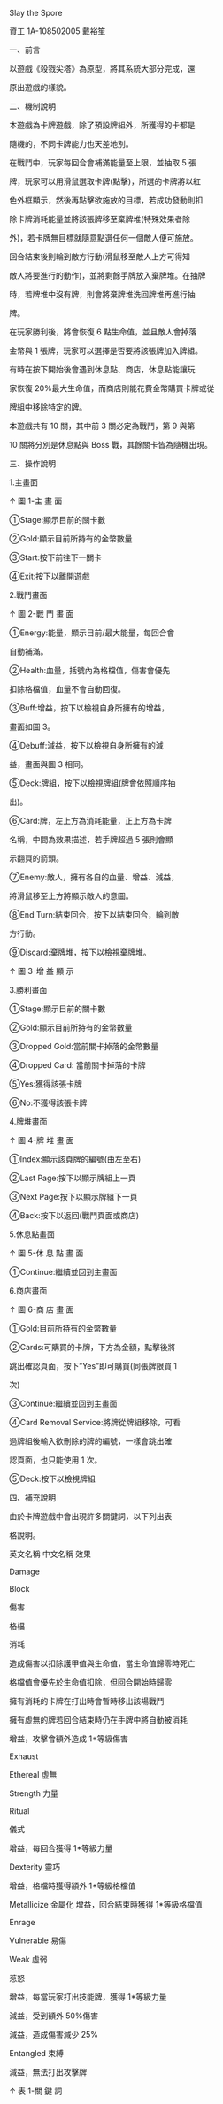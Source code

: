﻿

Slay the Spore

資工 1A-108502005 戴裕笙

一、前言

以遊戲《殺戮尖塔》為原型，將其系統大部分完成，還

原出遊戲的樣貌。

二、機制說明

本遊戲為卡牌遊戲，除了預設牌組外，所獲得的卡都是

隨機的，不同卡牌能力也天差地別。

在戰鬥中，玩家每回合會補滿能量至上限，並抽取 5 張

牌，玩家可以用滑鼠選取卡牌(點擊)，所選的卡牌將以紅

色外框顯示，然後再點擊欲施放的目標，若成功發動則扣

除卡牌消耗能量並將該張牌移至棄牌堆(特殊效果者除

外)，若卡牌無目標就隨意點選任何一個敵人便可施放。

回合結束後則輪到敵方行動(滑鼠移至敵人上方可得知

敵人將要進行的動作)，並將剩餘手牌放入棄牌堆。在抽牌

時，若牌堆中沒有牌，則會將棄牌堆洗回牌堆再進行抽

牌。





在玩家勝利後，將會恢復 6 點生命值，並且敵人會掉落

金幣與 1 張牌，玩家可以選擇是否要將該張牌加入牌組。

有時在按下開始後會遇到休息點、商店，休息點能讓玩

家恢復 20%最大生命值，而商店則能花費金幣購買卡牌或從

牌組中移除特定的牌。

本遊戲共有 10 關，其中前 3 關必定為戰鬥，第 9 與第

10 關將分別是休息點與 Boss 戰，其餘關卡皆為隨機出現。





三、操作說明

1.主畫面

↑ 圖 1-主 畫 面

①Stage:顯示目前的關卡數

②Gold:顯示目前所持有的金幣數量

③Start:按下前往下一關卡

④Exit:按下以離開遊戲





2.戰鬥畫面

↑ 圖 2-戰 鬥 畫 面

①Energy:能量，顯示目前/最大能量，每回合會

自動補滿。

②Health:血量，括號內為格檔值，傷害會優先

扣除格檔值，血量不會自動回復。

③Buff:增益，按下以檢視自身所擁有的增益，

畫面如圖 3。

④Debuff:減益，按下以檢視自身所擁有的減

益，畫面與圖 3 相同。

⑤Deck:牌組，按下以檢視牌組(牌會依照順序抽

出)。





⑥Card:牌，左上方為消耗能量，正上方為卡牌

名稱，中間為效果描述，若手牌超過 5 張則會顯

示翻頁的箭頭。

⑦Enemy:敵人，擁有各自的血量、增益、減益，

將滑鼠移至上方將顯示敵人的意圖。

⑧End Turn:結束回合，按下以結束回合，輪到敵

方行動。

⑨Discard:棄牌堆，按下以檢視棄牌堆。

↑ 圖 3-增 益 顯 示





3.勝利畫面

①Stage:顯示目前的關卡數

②Gold:顯示目前所持有的金幣數量

③Dropped Gold:當前關卡掉落的金幣數量

④Dropped Card: 當前關卡掉落的卡牌

⑤Yes:獲得該張卡牌

⑥No:不獲得該張卡牌





4.牌堆畫面

↑ 圖 4-牌 堆 畫 面

①Index:顯示該頁牌的編號(由左至右)

②Last Page:按下以顯示牌組上一頁

③Next Page:按下以顯示牌組下一頁

④Back:按下以返回(戰鬥頁面或商店)





5.休息點畫面

↑ 圖 5-休 息 點 畫 面

①Continue:繼續並回到主畫面





6.商店畫面

↑ 圖 6-商 店 畫 面

①Gold:目前所持有的金幣數量

②Cards:可購買的卡牌，下方為金額，點擊後將

跳出確認頁面，按下”Yes”即可購買(同張牌限買 1

次)

③Continue:繼續並回到主畫面

④Card Removal Service:將牌從牌組移除，可看

過牌組後輸入欲刪除的牌的編號，一樣會跳出確

認頁面，也只能使用 1 次。

⑤Deck:按下以檢視牌組





四、補充說明

由於卡牌遊戲中會出現許多關鍵詞，以下列出表

格說明。

英文名稱 中文名稱 效果

Damage

Block

傷害

格檔

消耗

造成傷害以扣除護甲值與生命值，當生命值歸零時死亡

格檔值會優先於生命值扣除，但回合開始時歸零

擁有消耗的卡牌在打出時會暫時移出該場戰鬥

擁有虛無的牌若回合結束時仍在手牌中將自動被消耗

增益，攻擊會額外造成 1\*等級傷害

Exhaust

Ethereal 虛無

Strength 力量

Ritual

儀式

增益，每回合獲得 1\*等級力量

Dexterity 靈巧

增益，格檔時獲得額外 1\*等級格檔值

Metallicize 金屬化 增益，回合結束時獲得 1\*等級格檔值

Enrage

Vulnerable 易傷

Weak 虛弱

惹怒

增益，每當玩家打出技能牌，獲得 1\*等級力量

減益，受到額外 50%傷害

減益，造成傷害減少 25%

Entangled 束縛

減益，無法打出攻擊牌

↑ 表 1-關 鍵 詞


